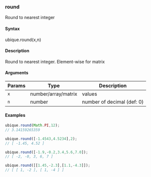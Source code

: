 ### round

Round to nearest integer


#### Syntax

ubique.round(x,n)


#### Description

Round to nearest integer. Element-wise for matrix  



#### Arguments

|Params|Type|Description
|---------|----|-----------
|`x` | number/array/matrix | values
|`n` | number | number of decimal (def: 0)


#### Examples

```js
ubique.round(Math.PI,12);
// 3.14159265359

ubique.round([-1.4543,4.5234],2);
// [ -1.45, 4.52 ]

ubique.round([-1.9,-0.2,3.4,5.6,7.0]);
// [ -2, -0, 3, 6, 7 ]

ubique.round([[1.45,-2.3],[1.1,-4.3]]);
// [ [ 1, -2 ], [ 1, -4 ] ]
```

